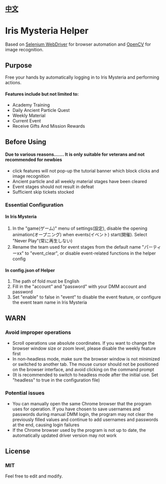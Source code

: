 ## [中文](./README.md)

# Iris Mysteria Helper

Based on [Selenium WebDriver](https://github.com/SeleniumHQ/) for browser automation and [OpenCV](https://github.com/opencv) for image recognition.

## Purpose

Free your hands by automatically logging in to Iris Mysteria and performing actions.

#### Features include but not limited to:
   - Academy Training
   - Daily Ancient Particle Quest
   - Weekly Material
   - Current Event
   - Receive Gifts And Mission Rewards



## Before Using

#### Due to various reasons....... It is only suitable for veterans and not recommended for newbies
   - click features will not pop-up the tutorial banner which block clicks and image recognition
   - Ancient particle and all weekly material stages have been cleared
   - Event stages should not result in defeat
   - Sufficient skip tickets stocked
   
   
### Essential Configuration
  #### In Iris Mysteria
   1. In the "game(ゲーム)" menu of settings(設定), disable the opening animation(オープニング) when events(イベント) start(開催). Select "Never Play"(常に再生しない)
   2. Rename the team used for event stages from the default name "パーティーxx" to "event_clear", or disable event-related functions in the helper config
  #### In config.json of Helper
   1. The path of fold must be English
   2. Fill in the "account" and "password" with your DMM account and password
   3. Set "enable" to false in "event" to disable the event feature, or configure the event team name in Iris Mysteria
## WARN
  ### Avoid improper operations
   - Scroll operations use absolute coordinates. If you want to change the browser window size or zoom level, please disable the weekly feature first
   - In non-headless mode, make sure the browser window is not minimized or switched to another tab. The mouse cursor should not be positioned on the browser interface, and avoid clicking on the command prompt
   - (It is recommended to switch to headless mode after the initial use. Set "headless" to true in the configuration file)
  ### Potential issues
   - You can manually open the same Chrome browser that the program uses for operation. If you have chosen to save usernames and passwords during manual DMM login, the program may not clear the previously filled values and continue to add usernames and passwords at the end, causing login failures
   - If the Chrome browser used by the program is not up to date, the automatically updated driver version may not work
  ## License
  ### MIT
  
Feel free to edit and modify.